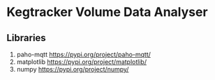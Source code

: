 # Kegtracker Volume Data Analyser

## Libraries
1) paho-mqtt
    https://pypi.org/project/paho-mqtt/
2) matplotlib
    https://pypi.org/project/matplotlib/
3) numpy
    https://pypi.org/project/numpy/